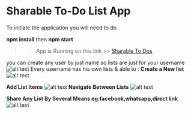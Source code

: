 # Sharable To-Do List App 

To initiate the application you will need to do 

**npm install** then **npm start** 

>>App is Running on this link >> [Sharable To Dos](https://sharable-todo.herokuapp.com/)

you can create any user by just name so lists are just for your username
![alt text](https://i.ibb.co/zhf0LNY/Screenshot-3.png)
Every username has his own lists & able to : 
**Create a New list**
![alt text](https://i.ibb.co/2yqhzZP/Screenshot-4.png)

**Add List Items**
![alt text](https://i.ibb.co/9HgcrKx/Screenshot-5.png)
**Navigate Between Lists**
![alt text](https://i.ibb.co/KXQ0qmP/Screenshot-6.png)

**Share Any List By Several Means eg:facebook,whatsapp,direct link**
![alt text](https://i.ibb.co/pWn0xSq/Screenshot-7.png)
